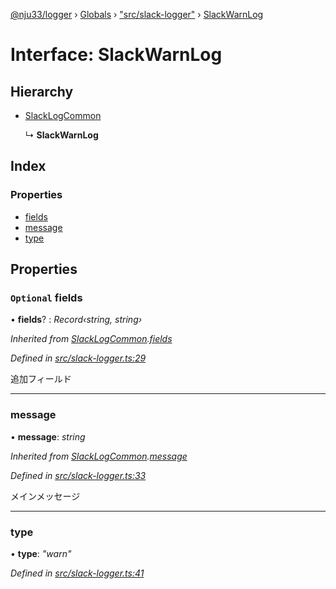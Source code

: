 [@nju33/logger](../README.md) › [Globals](../globals.md) › ["src/slack-logger"](../modules/_src_slack_logger_.md) › [SlackWarnLog](_src_slack_logger_.slackwarnlog.md)

# Interface: SlackWarnLog

## Hierarchy

* [SlackLogCommon](_src_slack_logger_.slacklogcommon.md)

  ↳ **SlackWarnLog**

## Index

### Properties

* [fields](_src_slack_logger_.slackwarnlog.md#optional-fields)
* [message](_src_slack_logger_.slackwarnlog.md#message)
* [type](_src_slack_logger_.slackwarnlog.md#type)

## Properties

### `Optional` fields

• **fields**? : *Record‹string, string›*

*Inherited from [SlackLogCommon](_src_slack_logger_.slacklogcommon.md).[fields](_src_slack_logger_.slacklogcommon.md#optional-fields)*

*Defined in [src/slack-logger.ts:29](https://github.com/nju33/logger/blob/3d09c9d/src/slack-logger.ts#L29)*

追加フィールド

___

###  message

• **message**: *string*

*Inherited from [SlackLogCommon](_src_slack_logger_.slacklogcommon.md).[message](_src_slack_logger_.slacklogcommon.md#message)*

*Defined in [src/slack-logger.ts:33](https://github.com/nju33/logger/blob/3d09c9d/src/slack-logger.ts#L33)*

メインメッセージ

___

###  type

• **type**: *"warn"*

*Defined in [src/slack-logger.ts:41](https://github.com/nju33/logger/blob/3d09c9d/src/slack-logger.ts#L41)*
